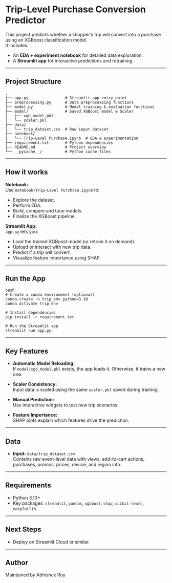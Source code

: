 # Trip-Level Purchase Conversion Predictor

This project predicts whether a shopper’s trip will convert into a purchase using an XGBoost classification model.  
It includes:
- An **EDA + experiment notebook** for detailed data exploration.
- A **Streamlit app** for interactive predictions and retraining.

---

## Project Structure

```
.
├── app.py                # Streamlit app entry point
├── preprocessing.py      # Data preprocessing functions
├── model.py              # Model training & evaluation functions
├── model/                # Saved XGBoost model & Scaler
│   ├── xgb_model.pkl
│   └── scaler.pkl
├── data/
│   └── trip_dataset.csv  # Raw input dataset
├── notebook/
│   └── Trip-Level Purchase.ipynb  # EDA & experimentation
├── requirement.txt       # Python dependencies
├── README.md             # Project overview
└── __pycache__/          # Python cache files
```

---

## How it works

**Notebook:**  
Use `notebook/Trip-Level Purchase.ipynb` to:
- Explore the dataset.
- Perform EDA.
- Build, compare and tune models.
- Finalize the XGBoost pipeline.

**Streamlit App:**  
`app.py` lets you:
- Load the trained XGBoost model (or retrain it on demand).
- Upload or interact with new trip data.
- Predict if a trip will convert.
- Visualize feature importance using SHAP.

---

## Run the App

```
bash
# Create a conda environment (optional)
conda create -n trip_env python=3.10
conda activate trip_env

# Install dependencies
pip install -r requirement.txt

# Run the Streamlit app
streamlit run app.py
```

---

## Key Features

- **Automatic Model Reloading:**  
  If `model/xgb_model.pkl` exists, the app loads it. Otherwise, it trains a new one.

- **Scaler Consistency:**  
  Input data is scaled using the same `scaler.pkl` saved during training.

- **Manual Prediction:**  
  Use interactive widgets to test new trip scenarios.

- **Feature Importance:**  
  SHAP plots explain which features drive the prediction.

---

## Data

- **Input:** `data/trip_dataset.csv`  
  Contains raw event-level data with views, add-to-cart actions, purchases, promos, prices, device, and region info.

---

## Requirements

- Python 3.10+
- Key packages: `streamlit`, `pandas`, `xgboost`, `shap`, `scikit-learn`, `matplotlib`.

---

## Next Steps

- Deploy on Streamlit Cloud or similar.

---

## Author

Maintained by Abhishek Roy